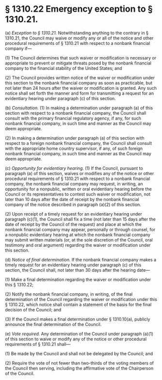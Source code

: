 # § 1310.22   Emergency exception to § 1310.21.

(a) *Exception to § 1310.21.* Notwithstanding anything to the contrary in § 1310.21, the Council may waive or modify any or all of the notice and other procedural requirements of § 1310.21 with respect to a nonbank financial company if—


(1) The Council determines that such waiver or modification is necessary or appropriate to prevent or mitigate threats posed by the nonbank financial company to the financial stability of the United States; and


(2) The Council provides written notice of the waiver or modification under this section to the nonbank financial company as soon as practicable, but not later than 24 hours after the waiver or modification is granted. Any such notice shall set forth the manner and form for transmitting a request for an evidentiary hearing under paragraph (c) of this section.


(b) *Consultation.* (1) In making a determination under paragraph (a) of this section with respect to a nonbank financial company, the Council shall consult with the primary financial regulatory agency, if any, for such nonbank financial company, in such time and manner as the Council may deem appropriate.


(2) In making a determination under paragraph (a) of this section with respect to a foreign nonbank financial company, the Council shall consult with the appropriate home country supervisor, if any, of such foreign nonbank financial company, in such time and manner as the Council may deem appropriate.


(c) *Opportunity for evidentiary hearing.* (1) If the Council, pursuant to paragraph (a) of this section, waives or modifies any of the notice or other procedural requirements of § 1310.21 with respect to a nonbank financial company, the nonbank financial company may request, in writing, an opportunity for a nonpublic, written or oral evidentiary hearing before the Council or its representatives to contest such waiver or modification, not later than 10 days after the date of receipt by the nonbank financial company of the notice described in paragraph (a)(2) of this section.


(2) Upon receipt of a timely request for an evidentiary hearing under paragraph (c)(1), the Council shall fix a time (not later than 15 days after the date of receipt by the Council of the request) and place at which the nonbank financial company may appear, personally or through counsel, for a nonpublic evidentiary hearing at which the nonbank financial company may submit written materials (or, at the sole discretion of the Council, oral testimony and oral argument) regarding the waiver or modification under this section.


(d) *Notice of final determination.* If the nonbank financial company makes a timely request for an evidentiary hearing under paragraph (c) of this section, the Council shall, not later than 30 days after the hearing date—


(1) Make a final determination regarding the waiver or modification under this § 1310.22;


(2) Notify the nonbank financial company, in writing, of the final determination of the Council regarding the waiver or modification under this § 1310.22, which notice shall contain a statement of the basis for the final decision of the Council; and


(3) If the Council makes a final determination under § 1310.10(a), publicly announce the final determination of the Council.


(e) *Vote required.* Any determination of the Council under paragraph (a)(1) of this section to waive or modify any of the notice or other procedural requirements of § 1310.21 shall—


(1) Be made by the Council and shall not be delegated by the Council; and


(2) Require the vote of not fewer than two-thirds of the voting members of the Council then serving, including the affirmative vote of the Chairperson of the Council.




